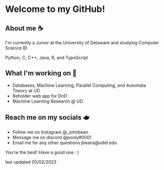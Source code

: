 
<h1>Welcome to my GitHub!</h1>

<h2>About me ☕</h2>
<p>I'm currently a Junior at the University of Delaware and studying Computer Science B)</p>
<p>Python, C, C++, Java, R, and TypeScript</p>

<h2>What I'm working on 🍵</h2>
<ul>
  <li>Databases, Machine Learning, Parallel Computing, and Automata Theory at UD</li>
  <li>Beholder web app for DnD</li>
  <li>Machine Learning Research @ UD</li>
</ul>

<h2>Reach me on my socials 🫖</h2>
<ul>
  <li>Follow me on Instagram @_johnbean</li>
  <li>Message me on discord @pooly#0001</li>
  <li>Email me for any other questions jbeans@udel.edu</li>
</ul>

<p>You're the best! Have a good one : )</p>
<p>last updated 05/02/2023</p>

